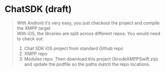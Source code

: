 # ChatSDK (draft)

> With Android it’s very easy, you just checkout the project and compile the XMPP target  
> With iOS, the libraries are split across different repos. You would need to check out:
> 1.  Chat SDK iOS project from standard Github repo
> 2.  XMPP repo
> 3.  Modules repo.
> Then download this project (XcodeXMPPSwift.zip) and update the podfile so the paths match the repo locations.